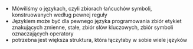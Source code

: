 - Mówiliśmy o językach, czyli zbiorach łańcuchów symboli, konstruowanych według pewnej reguły
- Językiem może być dla pewnego języka programowania zbiór etykiet znakujących zmienne, stałe, zbiór słów kluczowych, zbiór symboli oznaczających operatory
- potrzebna jest większa struktura, która łączyłaby w sobie wiele języków

